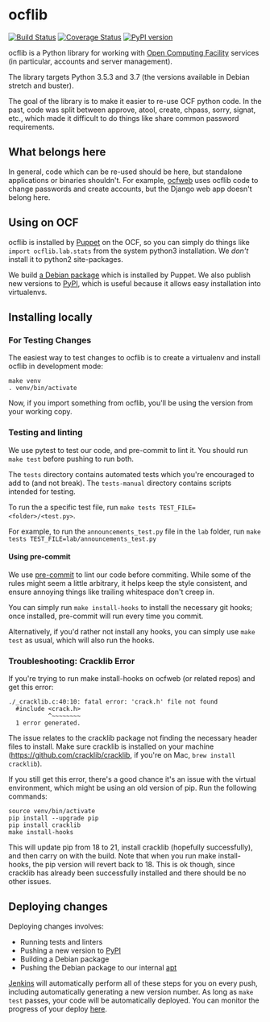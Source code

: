 ocflib
======
[![Build Status](https://jenkins.ocf.berkeley.edu/buildStatus/icon?job=ocf/ocflib/master)](https://jenkins.ocf.berkeley.edu/job/ocf/job/ocflib/job/master)
[![Coverage Status](https://coveralls.io/repos/github/ocf/ocflib/badge.svg?branch=master)](https://coveralls.io/github/ocf/ocflib?branch=master)
[![PyPI version](https://badge.fury.io/py/ocflib.svg)](https://pypi.org/project/ocflib/)

ocflib is a Python library for working with [Open Computing Facility][ocf]
services (in particular, accounts and server management).

The library targets Python 3.5.3 and 3.7 (the versions available in Debian
stretch and buster).

The goal of the library is to make it easier to re-use OCF python code. In the
past, code was split between approve, atool, create, chpass, sorry, signat,
etc., which made it difficult to do things like share common password
requirements.


## What belongs here

In general, code which can be re-used should be here, but standalone
applications or binaries shouldn't. For example, [ocfweb][ocfweb] uses ocflib
code to change passwords and create accounts, but the Django web app doesn't
belong here.


## Using on OCF

ocflib is installed by [Puppet][puppet] on the OCF, so you can simply do things
like `import ocflib.lab.stats` from the system python3 installation. We *don't*
install it to python2 site-packages.

We build [a Debian package][debian-pkg] which is installed by Puppet. We also
publish new versions to [PyPI][pypi], which is useful because it allows easy
installation into virtualenvs.


## Installing locally

### For Testing Changes

The easiest way to test changes to ocflib is to create a virtualenv and install
ocflib in development mode:

    make venv
    . venv/bin/activate

Now, if you import something from ocflib, you'll be using the version from your
working copy.

### Testing and linting

We use pytest to test our code, and pre-commit to lint it. You should run `make
test` before pushing to run both.

The `tests` directory contains automated tests which you're encouraged to add
to (and not break). The `tests-manual` directory contains scripts intended for
testing.

To run the a specific test file, run `make tests TEST_FILE=<folder>/<test.py>`.

For example, to run the `announcements_test.py` file in the `lab` folder, run `make tests TEST_FILE=lab/announcements_test.py`


#### Using pre-commit

We use [pre-commit][pre-commit] to lint our code before commiting. While some
of the rules might seem a little arbitrary, it helps keep the style consistent,
and ensure annoying things like trailing whitespace don't creep in.

You can simply run `make install-hooks` to install the necessary git hooks;
once installed, pre-commit will run every time you commit.

Alternatively, if you'd rather not install any hooks, you can simply use `make
test` as usual, which will also run the hooks.

### Troubleshooting: Cracklib Error

If you're trying to run make install-hooks on ocfweb (or related repos) and get this error:

```
./_cracklib.c:40:10: fatal error: 'crack.h' file not found
  #include <crack.h>
           ^~~~~~~~~
  1 error generated.
```

The issue relates to the cracklib package not finding the necessary header files to install. Make sure cracklib is installed on your machine (https://github.com/cracklib/cracklib, if you're on Mac, `brew install cracklib`).

If you still get this error, there's a good chance it's an issue with the virtual environment, which might be using an old version of pip. Run the following commands:

```
source venv/bin/activate
pip install --upgrade pip
pip install cracklib
make install-hooks
```

This will update pip from 18 to 21, install cracklib (hopefully successfully), and then carry on with the build. Note that when you run make install-hooks, the pip version will revert back to 18. This is ok though, since cracklib has already been successfully installed and there should be no other issues.

## Deploying changes

Deploying changes involves:

* Running tests and linters
* Pushing a new version to [PyPI][pypi]
* Building a Debian package
* Pushing the Debian package to our internal [apt][apt]

[Jenkins][jenkins] will automatically perform all of these steps for you on
every push, including automatically generating a new version number. As long as
`make test` passes, your code will be automatically deployed. You can
monitor the progress of your deploy [here][jenkins].

[ocf]: https://www.ocf.berkeley.edu/
[ocfweb]: https://github.com/ocf/ocfweb/
[puppet]: https://github.com/ocf/puppet/
[pypi]: https://pypi.python.org/pypi/ocflib
[apt]: http://apt.ocf.berkeley.edu/
[jenkins]: https://jenkins.ocf.berkeley.edu/view/ocflib-deploy/
[debian-pkg]: http://apt.ocf.berkeley.edu/pool/main/p/python-ocflib/
[pre-commit]: http://pre-commit.com/
